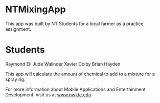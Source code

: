 # NTMixingApp
This app was built by NT Students for a local farmer as a practice assignment. 

# Students
Raymond Eli
Jude Walinder
Xavier Colby
Brian Hayden

This app will calculate the amount of chemical to add to a mixture for a spray rig. 

For more information about Mobile Applications and Entertainment Development, visit us at www.nwktc.edu
